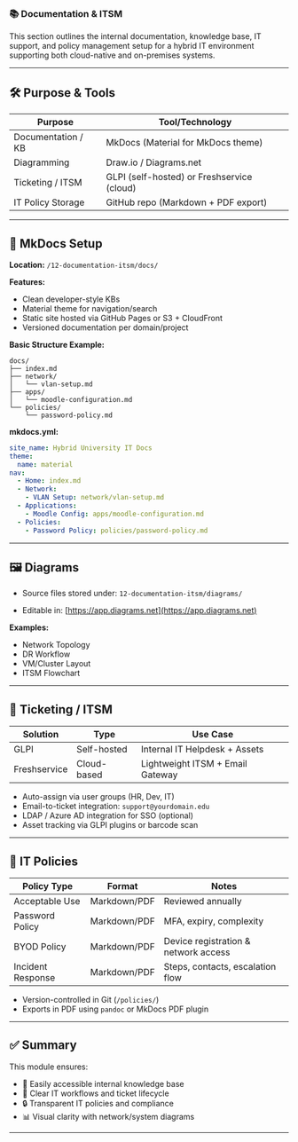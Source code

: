 ### 📚 Documentation & ITSM

This section outlines the internal documentation, knowledge base, IT support, and policy management setup for a hybrid IT environment supporting both cloud-native and on-premises systems.

---

## 🛠️ Purpose & Tools

| Purpose            | Tool/Technology                            |
| ------------------ | ------------------------------------------ |
| Documentation / KB | MkDocs (Material for MkDocs theme)         |
| Diagramming        | Draw\.io / Diagrams.net                    |
| Ticketing / ITSM   | GLPI (self-hosted) or Freshservice (cloud) |
| IT Policy Storage  | GitHub repo (Markdown + PDF export)        |

---

## 🔧 MkDocs Setup

**Location:**
`/12-documentation-itsm/docs/`

**Features:**

* Clean developer-style KBs
* Material theme for navigation/search
* Static site hosted via GitHub Pages or S3 + CloudFront
* Versioned documentation per domain/project

**Basic Structure Example:**

```
docs/
├── index.md
├── network/
│   └── vlan-setup.md
├── apps/
│   └── moodle-configuration.md
└── policies/
    └── password-policy.md
```

**mkdocs.yml:**

```yaml
site_name: Hybrid University IT Docs
theme:
  name: material
nav:
  - Home: index.md
  - Network: 
    - VLAN Setup: network/vlan-setup.md
  - Applications:
    - Moodle Config: apps/moodle-configuration.md
  - Policies:
    - Password Policy: policies/password-policy.md
```

---

## 🖼️ Diagrams

* Source files stored under:
  `12-documentation-itsm/diagrams/`

* Editable in: [https://app.diagrams.net](https://app.diagrams.net)

**Examples:**

* Network Topology
* DR Workflow
* VM/Cluster Layout
* ITSM Flowchart

---

## 🎫 Ticketing / ITSM

| Solution     | Type        | Use Case                         |
| ------------ | ----------- | -------------------------------- |
| GLPI         | Self-hosted | Internal IT Helpdesk + Assets    |
| Freshservice | Cloud-based | Lightweight ITSM + Email Gateway |

* Auto-assign via user groups (HR, Dev, IT)
* Email-to-ticket integration: `support@yourdomain.edu`
* LDAP / Azure AD integration for SSO (optional)
* Asset tracking via GLPI plugins or barcode scan

---

## 🧾 IT Policies

| Policy Type       | Format       | Notes                                |
| ----------------- | ------------ | ------------------------------------ |
| Acceptable Use    | Markdown/PDF | Reviewed annually                    |
| Password Policy   | Markdown/PDF | MFA, expiry, complexity              |
| BYOD Policy       | Markdown/PDF | Device registration & network access |
| Incident Response | Markdown/PDF | Steps, contacts, escalation flow     |

* Version-controlled in Git (`/policies/`)
* Exports in PDF using `pandoc` or MkDocs PDF plugin

---

## ✅ Summary

This module ensures:

* 📖 Easily accessible internal knowledge base
* 🧰 Clear IT workflows and ticket lifecycle
* 🔒 Transparent IT policies and compliance
* 📊 Visual clarity with network/system diagrams

---
